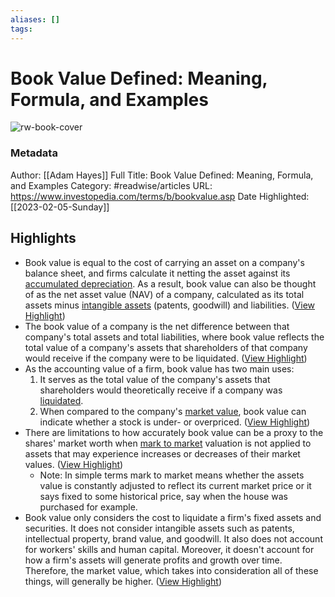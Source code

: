 ```yaml
---
aliases: []
tags:
---
```

# Book Value Defined: Meaning, Formula, and Examples

![rw-book-cover](https://www.investopedia.com/thmb/hsDQ7ZsC_cAiVfZhYkHWZ5VTrgE=/1500x0/filters:no_upscale():max_bytes(150000):strip_icc()/investing9-5bfc2b8d46e0fb0051bddfee.jpg)
### Metadata
Author: [[Adam Hayes]]
Full Title: Book Value Defined: Meaning, Formula, and Examples
Category: #readwise/articles
URL: https://www.investopedia.com/terms/b/bookvalue.asp
Date Highlighted: [[2023-02-05-Sunday]]

## Highlights
- Book value is equal to the cost of carrying an asset on a company's balance sheet, and firms calculate it netting the asset against its [accumulated depreciation](https://www.investopedia.com/terms/a/accumulated-depreciation.asp). As a result, book value can also be thought of as the net asset value (NAV) of a company, calculated as its total assets minus [intangible assets](https://www.investopedia.com/terms/i/intangibleasset.asp) (patents, goodwill) and liabilities. ([View Highlight](https://read.readwise.io/read/01grfkzcjtmzy4jg2mkydhv9qw))
- The book value of a company is the net difference between that company's total assets and total liabilities, where book value reflects the total value of a company's assets that shareholders of that company would receive if the company were to be liquidated. ([View Highlight](https://read.readwise.io/read/01grfm0a5rcdf56v0e87haa31j))
- As the accounting value of a firm, book value has two main uses:
  1. It serves as the total value of the company's assets that shareholders would theoretically receive if a company was [liquidated](https://www.investopedia.com/terms/l/liquidation-value.asp).
  2. When compared to the company's [market value](https://www.investopedia.com/terms/m/marketvalue.asp), book value can indicate whether a stock is under- or overpriced. ([View Highlight](https://read.readwise.io/read/01grfm5xsev3p73cwvz7tgdqth))
- There are limitations to how accurately book value can be a proxy to the shares' market worth when [mark to market](https://www.investopedia.com/terms/m/marktomarket.asp) valuation is not applied to assets that may experience increases or decreases of their market values. ([View Highlight](https://read.readwise.io/read/01grfmgnsk935kxq4cc5eyas3y))
    - Note: In simple terms mark to market means whether the assets value is constantly adjusted to reflect its current market price or it says fixed to some historical price, say when the house was purchased for example.
- Book value only considers the cost to liquidate a firm's fixed assets and securities. It does not consider intangible assets such as patents, intellectual property, brand value, and goodwill. It also does not account for workers' skills and human capital. Moreover, it doesn't account for how a firm's assets will generate profits and growth over time. Therefore, the market value, which takes into consideration all of these things, will generally be higher. ([View Highlight](https://read.readwise.io/read/01grfmg2eb4z8kvgrhc8rnbfyc))
